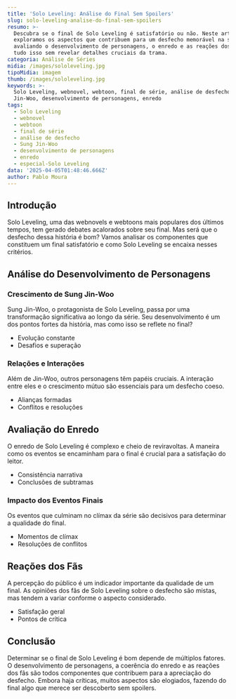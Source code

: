 ```yaml
---
title: 'Solo Leveling: Análise do Final Sem Spoilers'
slug: solo-leveling-analise-do-final-sem-spoilers
resumo: >-
  Descubra se o final de Solo Leveling é satisfatório ou não. Neste artigo,
  exploramos os aspectos que contribuem para um desfecho memorável na série,
  avaliando o desenvolvimento de personagens, o enredo e as reações dos fãs,
  tudo isso sem revelar detalhes cruciais da trama.
categoria: Análise de Séries
midia: /images/sololeveling.jpg
tipoMidia: imagem
thumb: /images/sololeveling.jpg
keywords: >-
  Solo Leveling, webnovel, webtoon, final de série, análise de desfecho, Sung
  Jin-Woo, desenvolvimento de personagens, enredo
tags:
  - Solo Leveling
  - webnovel
  - webtoon
  - final de série
  - análise de desfecho
  - Sung Jin-Woo
  - desenvolvimento de personagens
  - enredo
  - especial-Solo Leveling
data: '2025-04-05T01:48:46.666Z'
author: Pablo Moura
---
```


## Introdução
Solo Leveling, uma das webnovels e webtoons mais populares dos últimos tempos, tem gerado debates acalorados sobre seu final. Mas será que o desfecho dessa história é bom? Vamos analisar os componentes que constituem um final satisfatório e como Solo Leveling se encaixa nesses critérios.

## Análise do Desenvolvimento de Personagens
### Crescimento de Sung Jin-Woo
Sung Jin-Woo, o protagonista de Solo Leveling, passa por uma transformação significativa ao longo da série. Seu desenvolvimento é um dos pontos fortes da história, mas como isso se reflete no final?
- Evolução constante
- Desafios e superação
### Relações e Interações
Além de Jin-Woo, outros personagens têm papéis cruciais. A interação entre eles e o crescimento mútuo são essenciais para um desfecho coeso.
- Alianças formadas
- Conflitos e resoluções

## Avaliação do Enredo
O enredo de Solo Leveling é complexo e cheio de reviravoltas. A maneira como os eventos se encaminham para o final é crucial para a satisfação do leitor.
- Consistência narrativa
- Conclusões de subtramas
### Impacto dos Eventos Finais
Os eventos que culminam no clímax da série são decisivos para determinar a qualidade do final.
- Momentos de clímax
- Resoluções de conflitos

## Reações dos Fãs
A percepção do público é um indicador importante da qualidade de um final. As opiniões dos fãs de Solo Leveling sobre o desfecho são mistas, mas tendem a variar conforme o aspecto considerado.
- Satisfação geral
- Pontos de crítica

## Conclusão
Determinar se o final de Solo Leveling é bom depende de múltiplos fatores. O desenvolvimento de personagens, a coerência do enredo e as reações dos fãs são todos componentes que contribuem para a apreciação do desfecho. Embora haja críticas, muitos aspectos são elogiados, fazendo do final algo que merece ser descoberto sem spoilers.
